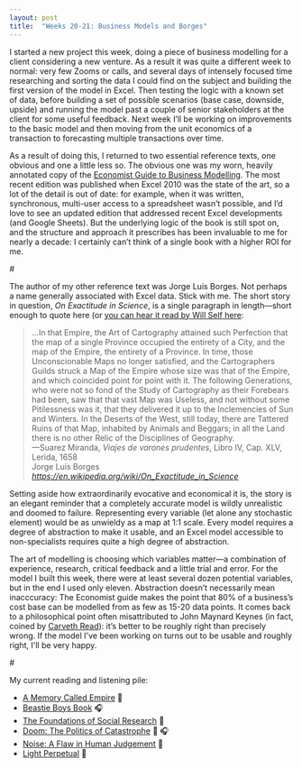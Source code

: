 ```yaml
---
layout: post
title:  "Weeks 20-21: Business Models and Borges"
---
```


I started a new project this week, doing a piece of business modelling for a client considering a new venture. As a result it was quite a different week to normal: very few Zooms or calls, and several days of intensely focused time researching and sorting the data I could find on the subject and building the first version of the model in Excel. Then testing the logic with a known set of data, before building a set of possible scenarios (base case, downside, upside) and running the model past a couple of senior stakeholders at the client for some useful feedback. Next week I’ll be working on improvements to the basic model and then moving from the unit economics of a transaction to forecasting multiple transactions over time. 

As a result of doing this, I returned to two essential reference texts, one obvious and one a little less so. The obvious one was my worn, heavily annotated copy of the <a href="http://www.guidetobusinessmodelling.com/home.html">Economist Guide to Business Modelling</a>. The most recent edition was published when Excel 2010 was the state of the art, so a lot of the detail is out of date: for example, when it was written, synchronous, multi-user access to a spreadsheet wasn’t possible, and I’d love to see an updated edition that addressed recent Excel developments (and Google Sheets). But the underlying logic of the book is still spot on, and the structure and approach it prescribes has been invaluable to me for nearly a decade: I certainly can’t think of a single book with a higher ROI for me. 

<p id="divider">#</p>

The author of my other reference text was Jorge Luis Borges. Not perhaps a name generally associated with Excel data. Stick with me. The short story in question, <i>On Exactitude in Science</i>, is a single paragraph in length&#8212;short enough to quote here (or <a href="https://www.theguardian.com/books/audio/2013/jan/04/will-self-jorge-luis-borges">you can hear it read by Will Self here</a>:

<blockquote class="quoteback" darkmode="" data-title="On Exactitude in Science" data-author="Jorge Luis Borges" cite="https://en.wikipedia.org/wiki/On_Exactitude_in_Science">
...In that Empire, the Art of Cartography attained such Perfection that the map of a single Province occupied the entirety of a City, and the map of the Empire, the entirety of a Province. In time, those Unconscionable Maps no longer satisfied, and the Cartographers Guilds struck a Map of the Empire whose size was that of the Empire, and which coincided point for point with it. The following Generations, who were not so fond of the Study of Cartography as their Forebears had been, saw that that vast Map was Useless, and not without some Pitilessness was it, that they delivered it up to the Inclemencies of Sun and Winters. In the Deserts of the West, still today, there are Tattered Ruins of that Map, inhabited by Animals and Beggars; in all the Land there is no other Relic of the Disciplines of Geography.
<br />&#8212;Suarez Miranda, <i>Viajes de varones prudentes</i>, Libro IV, Cap. XLV, Lerida, 1658
<footer>Jorge Luis Borges <cite><a href="https://en.wikipedia.org/wiki/On_Exactitude_in_Science">https://en.wikipedia.org/wiki/On_Exactitude_in_Science</a></cite></footer>
</blockquote><script note="" src="https://cdn.jsdelivr.net/gh/Blogger-Peer-Review/quotebacks@1/quoteback.js"></script>

Setting aside how extraordinarily evocative and economical it is, the story is an elegant reminder that a completely accurate model is wildly unrealistic and doomed to failure. Representing every variable (let alone any stochastic element) would be as unwieldy as a map at 1:1 scale. Every model requires a degree of abstraction to make it usable, and an Excel model accessible to non-specialists requires quite a high degree of abstraction. 

The art of modelling is choosing which variables matter&#8212;a combination of experience, research, critical feedback and a little trial and error. For the model I built this week, there were at least several dozen potential variables, but in the end I used only eleven. Abstraction doesn’t necessarily mean inacccuracy: The Economist guide makes the point that 80% of a business’s cost base can be modelled from as few as 15-20 data points. It comes back to a philosophical point often misattributed to John Maynard Keynes (in fact, coined by <a href="https://en.wikipedia.org/wiki/Carveth_Read">Carveth Read</a>): it’s better to be roughly right than precisely wrong. If the model I've been working on turns out to be usable and roughly right, I'll be very happy. 

<p id="divider">#</p>

My current reading and listening pile:
<ul>
  <li><a href="https://www.arkadymartine.net/novels">A Memory Called Empire</a> 📖</li>
  <li><a href="https://www.faber.co.uk/9780571308040-beastie-boys-book.html">Beastie Boys Book</a> 🎧</li>
  <li><a href="https://us.sagepub.com/en-us/nam/the-foundations-of-social-research/book207972">The Foundations of Social Research</a> 📖</li>
  <li><a href="https://www.penguin.co.uk/books/321473/doom--the-politics-of-catastrophe/9780241488447.html">Doom: The Politics of Catastrophe</a> 📖 🎧</li>
  <li><a href="https://harpercollins.co.uk/products/noise-daniel-kahnemanolivier-sibonycass-r-sunstein?variant=32751319056462">Noise: A Flaw in Human Judgement</a> 📖</li>
  <li><a href="https://www.faber.co.uk/9780571336487-light-perpetual.html">Light Perpetual</a> 📖</li>
